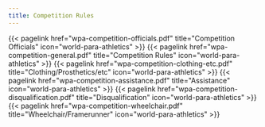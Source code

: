 ```yaml
---
title: Competition Rules
---
```

</section>

<section class="flex flex-col flex-wrap min-w-full mt-4 sm:min-w-0">
{{< pagelink href="wpa-competition-officials.pdf" title="Competition Officials" icon="world-para-athletics" >}}
{{< pagelink href="wpa-competition-general.pdf" title="Competition Rules" icon="world-para-athletics" >}}
{{< pagelink href="wpa-competition-clothing-etc.pdf" title="Clothing/Prosthetics/etc" icon="world-para-athletics" >}}
{{< pagelink href="wpa-competition-assistance.pdf" title="Assistance" icon="world-para-athletics" >}}
{{< pagelink href="wpa-competition-disqualification.pdf" title="Disqualification" icon="world-para-athletics" >}}
{{< pagelink href="wpa-competition-wheelchair.pdf" title="Wheelchair/Framerunner" icon="world-para-athletics" >}}
